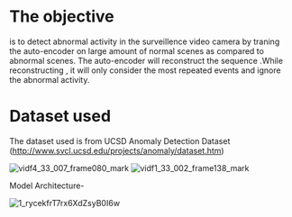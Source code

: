 # The objective

is to detect abnormal activity in the surveillence video camera by traning the auto-encoder on large amount of normal scenes as compared to abnormal scenes. The auto-encoder will reconstruct the sequence .While reconstructing , it will only consider the most repeated events and ignore the abnormal activity.


# Dataset used

The dataset used is from UCSD Anomaly Detection Dataset
(http://www.svcl.ucsd.edu/projects/anomaly/dataset.htm)


![vidf4_33_007_frame080_mark](https://user-images.githubusercontent.com/28844605/84398862-13d5da80-ac1e-11ea-873d-5d18cb5503db.png)
![vidf1_33_002_frame138_mark](https://user-images.githubusercontent.com/28844605/84398814-07ea1880-ac1e-11ea-94de-2efcab2e856b.png)

Model Architecture-

![1_rycekfrT7rx6XdZsyB0I6w](https://user-images.githubusercontent.com/28844605/84399433-7af38f00-ac1e-11ea-9995-6cfe6c60d69f.jpeg)

